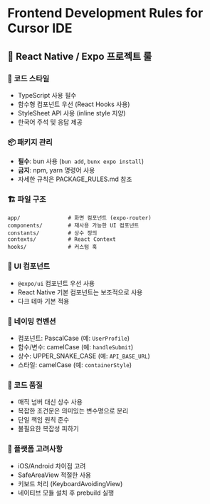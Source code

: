 # Frontend Development Rules for Cursor IDE

## 📱 React Native / Expo 프로젝트 룰

### 🎯 코드 스타일

- TypeScript 사용 필수
- 함수형 컴포넌트 우선 (React Hooks 사용)
- StyleSheet API 사용 (inline style 지양)
- 한국어 주석 및 응답 제공

### 📦 패키지 관리

- **필수**: bun 사용 (`bun add`, `bunx expo install`)
- **금지**: npm, yarn 명령어 사용
- 자세한 규칙은 PACKAGE_RULES.md 참조

### 🏗️ 파일 구조

```
app/               # 화면 컴포넌트 (expo-router)
components/        # 재사용 가능한 UI 컴포넌트
constants/         # 상수 정의
contexts/          # React Context
hooks/             # 커스텀 훅
```

### 🎨 UI 컴포넌트

- `@expo/ui` 컴포넌트 우선 사용
- React Native 기본 컴포넌트는 보조적으로 사용
- 다크 테마 기본 적용

### 📝 네이밍 컨벤션

- 컴포넌트: PascalCase (예: `UserProfile`)
- 함수/변수: camelCase (예: `handleSubmit`)
- 상수: UPPER_SNAKE_CASE (예: `API_BASE_URL`)
- 스타일: camelCase (예: `containerStyle`)

### 🔧 코드 품질

- 매직 넘버 대신 상수 사용
- 복잡한 조건문은 의미있는 변수명으로 분리
- 단일 책임 원칙 준수
- 불필요한 복잡성 피하기

### 📱 플랫폼 고려사항

- iOS/Android 차이점 고려
- SafeAreaView 적절한 사용
- 키보드 처리 (KeyboardAvoidingView)
- 네이티브 모듈 설치 후 prebuild 실행
